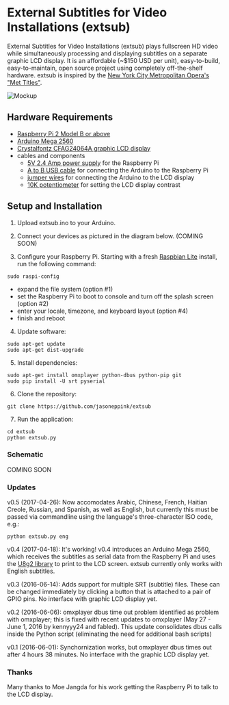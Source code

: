 # External Subtitles for Video Installations (extsub)

External Subtitles for Video Installations (extsub) plays fullscreen HD video while simultaneously processing and displaying subtitles on a separate graphic LCD display. It is an affordable (~$150 USD per unit), easy-to-build, easy-to-maintain, open source project using completely off-the-shelf hardware. extsub is inspired by the [New York City Metropolitan Opera's "Met Titles"](http://www.nytimes.com/1995/10/02/arts/reinventing-supertitles-how-the-met-did-it.html?pagewanted=all).

![Mockup](https://github.com/jasoneppink/extsub/blob/master/mockup_diagram.jpg)

## Hardware Requirements
* [Raspberry Pi 2 Model B or above](https://www.adafruit.com/product/3055)
* [Arduino Mega 2560](https://www.adafruit.com/product/191)
* [Crystalfontz CFAG24064A graphic LCD display](https://www.crystalfontz.com/product/cfag24064attitz-240x64-display-module-graphic)
* cables and components
  * [5V 2.4 Amp power supply](https://www.adafruit.com/product/1995) for the Raspberry Pi
  * [A to B USB cable](https://www.adafruit.com/product/62) for connecting the Arduino to the Raspberry Pi
  * [jumper wires](https://www.adafruit.com/product/826) for connecting the Arduino to the LCD display
  * [10K potentiometer](https://www.adafruit.com/product/562) for setting the LCD display contrast

## Setup and Installation

1. Upload extsub.ino to your Arduino.

2. Connect your devices as pictured in the diagram below. (COMING SOON)

3. Configure your Raspberry Pi. Starting with a fresh [Raspbian Lite](https://www.raspberrypi.org/downloads/raspbian/) install, run the following command:

  ```
  sudo raspi-config
  ```
* expand the file system (option #1)
* set the Raspberry Pi to boot to console and turn off the splash screen (option #2)
* enter your locale, timezone, and keyboard layout (option #4)
* finish and reboot

4. Update software:

  ```
  sudo apt-get update
  sudo apt-get dist-upgrade
  ```

5. Install dependencies:
  ```
  sudo apt-get install omxplayer python-dbus python-pip git
  sudo pip install -U srt pyserial
  ```

6. Clone the repository:

  ```
  git clone https://github.com/jasoneppink/extsub
  ```

7. Run the application:

  ```
  cd extsub
  python extsub.py
  ```

### Schematic

COMING SOON

### Updates
v0.5 (2017-04-26): Now accomodates Arabic, Chinese, French, Haitian Creole, Russian, and Spanish, as well as English, but currently this must be passed via commandline using the language's three-character ISO code, e.g.:
```
python extsub.py eng
```

v0.4 (2017-04-18): It's working! v0.4 introduces an Arduino Mega 2560, which receives the subtitles as serial data from the Raspberry Pi and uses the [U8g2 library](https://github.com/olikraus/u8g2) to print to the LCD screen. extsub currently only works with English subtitles.

v0.3 (2016-06-14): Adds support for multiple SRT (subtitle) files. These can be changed immediately by clicking a button that is attached to a pair of GPIO pins. No interface with graphic LCD display yet.

v0.2 (2016-06-06): omxplayer dbus time out problem identified as problem with omxplayer; this is fixed with recent updates to omxplayer (May 27 - June 1, 2016 by kennyyy24 and fabled). This update consolidates dbus calls inside the Python script (eliminating the need for additional bash scripts)

v0.1 (2016-06-01): Synchornization works, but omxplayer dbus times out after 4 hours 38 minutes. No interface with the graphic LCD display yet.

### Thanks
Many thanks to Moe Jangda for his work getting the Raspberry Pi to talk to the LCD display.
